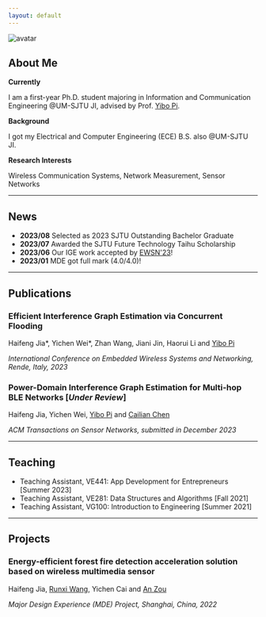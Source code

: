 ```yaml
---
layout: default
---
```


![avatar](assets/img/20230123.jpg)

## About Me

**Currently** <iconify-icon icon="icon-park-outline:school" width="24" height="24"></iconify-icon>
 
I am a first-year Ph.D. student majoring in Information and Communication Engineering @UM-SJTU JI, advised by Prof. <a href="https://yibopi.github.io/">Yibo Pi</a>. 

**Background** <iconify-icon icon="icon-park-solid:bachelor-cap-one" width="24" height="24"></iconify-icon> 
 
I got my Electrical and Computer Engineering (ECE) B.S. also @UM-SJTU JI. 

**Research Interests** <iconify-icon icon="streamline:cellular-network-5g-solid" width="24" height="24"></iconify-icon> <iconify-icon icon="streamline:cellular-network-lte-solid" width="24" height="24"></iconify-icon><iconify-icon icon="majesticons:bluetooth-line" width="24" height="24"></iconify-icon> 

Wireless Communication Systems, Network Measurement, Sensor Networks

***

## News

- **2023/08** Selected as 2023 SJTU Outstanding Bachelor Graduate
- **2023/07** Awarded the SJTU Future Technology Taihu Scholarship
- **2023/06** Our IGE work accepted by [EWSN'23](https://events.dimes.unical.it/ewsn2023/)!
- **2023/01** MDE got full mark (4.0/4.0)!

***

## Publications

### Efficient Interference Graph Estimation via Concurrent Flooding

Haifeng Jia\*, Yichen Wei\*, Zhan Wang, Jiani Jin, Haorui Li and [Yibo Pi](https://yibopi.github.io/)

*International Conference on Embedded Wireless Systems and Networking, Rende, Italy, 2023*

[<iconify-icon icon="ph:link-fill" width="32" height="32"></iconify-icon>](https://arxiv.org/abs/2312.16807)
[<iconify-icon icon="mdi:file-pdf-box" width="32" height="32"></iconify-icon>](./assets/pdf/EWSN_23_camera_ready.pdf) 
[<iconify-icon icon="simple-icons:slides" width="32" height="32"></iconify-icon>](./assets/pdf/ewsn_haifeng_static.pdf)


### Power-Domain Interference Graph Estimation for Multi-hop BLE Networks [*Under Review*]

Haifeng Jia, Yichen Wei, [Yibo Pi](https://yibopi.github.io/) and [Cailian Chen](https://english.seiee.sjtu.edu.cn/english/detail/386_581.htm)

*ACM Transactions on Sensor Networks, submitted in December 2023*


***

## Teaching

- Teaching Assistant, VE441: App Development for Entrepreneurs [Summer 2023]
- Teaching Assistant, VE281: Data Structures and Algorithms [Fall 2021]
- Teaching Assistant, VG100: Introduction to Engineering [Summer 2021]


***

## Projects

### Energy-efficient forest fire detection acceleration solution based on wireless multimedia sensor 

Haifeng Jia, [Runxi Wang](https://misaki-rx.github.io/), Yichen Cai and [An Zou](https://sites.ji.sjtu.edu.cn/zouan/)

*Major Design Experience (MDE) Project, Shanghai, China, 2022*

[<iconify-icon icon="ri:video-fill" width="32" height="32"></iconify-icon>](https://drive.google.com/file/d/1if4rOR7iOwFTxU3L_Zbg1LV7aQ8YHrr8/view?usp=share_link)
